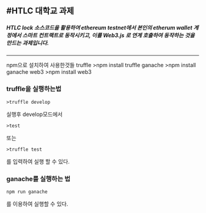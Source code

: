 #HTLC 대학교 과제
-------------------------------------------

##### HTLC lock 소스코드을 활용하여 ethereum testnet에서 본인의 etherum wallet 계정에서 스마트 컨트랙트로 동작시키고, 이를 Web3.js 로 연계 호출하여 동작하는 것을 만드는 과제입니다.
------------------------------

npm으로 설치하여 사용한것들
truffle 
    >npm install truffle
ganache
    >npm install ganache
web3
    >npm install web3

### truffle을 실행하는법

    >truffle develop

실행후 develop모드에서 

    >test

또는

    >truffle test

를 입력하여 실행 할 수 있다.

### ganache를 실행하는 법
    npm run ganache
를 이용하여 실행할 수 있다.